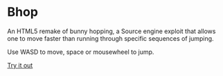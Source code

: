 Bhop
====

An HTML5 remake of bunny hopping, a Source engine exploit that allows one to move faster than running through specific sequences of jumping.


Use WASD to move, space or mousewheel to jump.

[Try it out](http://aamistak.github.io/Bhop/ 'Try it out')